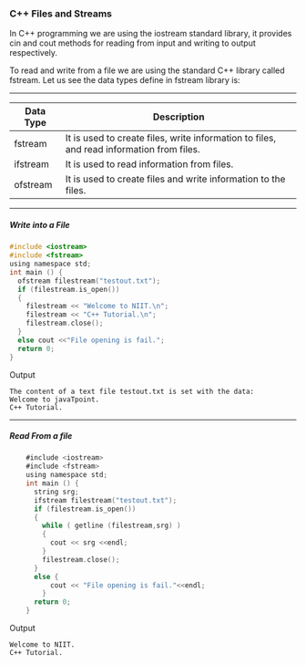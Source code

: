 ###  C++ Files and Streams

In C++ programming we are using the iostream standard library, it provides cin and cout methods for reading from input and writing to output respectively.

To read and write from a file we are using the standard C++ library called fstream. Let us see the data types define in fstream library is:


-----

|Data Type 	|Description|
|------|---------|
|fstream 	|It is used to create files, write information to files, and read information from files.|
|ifstream |	It is used to read information from files.|
|ofstream| 	It is used to create files and write information to the files.|


-------


##### Write into a File

```objectivec
#include <iostream>  
#include <fstream>  
using namespace std;  
int main () {  
  ofstream filestream("testout.txt");  
  if (filestream.is_open())  
  {  
    filestream << "Welcome to NIIT.\n";  
    filestream << "C++ Tutorial.\n";  
    filestream.close();  
  }  
  else cout <<"File opening is fail.";  
  return 0;  
} 
```
Output
```
The content of a text file testout.txt is set with the data:
Welcome to javaTpoint.
C++ Tutorial.
```

-----

##### Read From a file

```objectivec
    #include <iostream>  
    #include <fstream>  
    using namespace std;  
    int main () {  
      string srg;  
      ifstream filestream("testout.txt");  
      if (filestream.is_open())  
      {  
        while ( getline (filestream,srg) )  
        {  
          cout << srg <<endl;  
        }  
        filestream.close();  
      }  
      else {  
          cout << "File opening is fail."<<endl;   
        }  
      return 0;  
    }  
```
Output
```
Welcome to NIIT.
C++ Tutorial.
```
